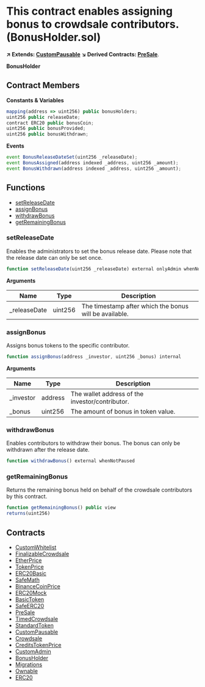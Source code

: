 ﻿# This contract enables assigning bonus to crowdsale contributors. (BonusHolder.sol)

**↗ Extends: [CustomPausable](CustomPausable.md)**
**↘ Derived Contracts: [PreSale](PreSale.md)**.

**BonusHolder**

## Contract Members
**Constants & Variables**

```js
mapping(address => uint256) public bonusHolders;
uint256 public releaseDate;
contract ERC20 public bonusCoin;
uint256 public bonusProvided;
uint256 public bonusWithdrawn;
```

**Events**

```js
event BonusReleaseDateSet(uint256 _releaseDate);
event BonusAssigned(address indexed _address, uint256 _amount);
event BonusWithdrawn(address indexed _address, uint256 _amount);
```

## Functions

- [setReleaseDate](#setreleasedate)
- [assignBonus](#assignbonus)
- [withdrawBonus](#withdrawbonus)
- [getRemainingBonus](#getremainingbonus)

### setReleaseDate

Enables the administrators to set the bonus release date.
Please note that the release date can only be set once.

```js
function setReleaseDate(uint256 _releaseDate) external onlyAdmin whenNotPaused
```

**Arguments**

| Name        | Type           | Description  |
| ------------- |------------- | -----|
| _releaseDate | uint256 | The timestamp after which the bonus will be available. | 

### assignBonus

Assigns bonus tokens to the specific contributor.

```js
function assignBonus(address _investor, uint256 _bonus) internal
```

**Arguments**

| Name        | Type           | Description  |
| ------------- |------------- | -----|
| _investor | address | The wallet address of the investor/contributor. | 
| _bonus | uint256 | The amount of bonus in token value. | 

### withdrawBonus

Enables contributors to withdraw their bonus.
The bonus can only be withdrawn after the release date.

```js
function withdrawBonus() external whenNotPaused
```

### getRemainingBonus

Returns the remaining bonus held on behalf of the crowdsale contributors by this contract.

```js
function getRemainingBonus() public view
returns(uint256)
```

## Contracts

- [CustomWhitelist](CustomWhitelist.md)
- [FinalizableCrowdsale](FinalizableCrowdsale.md)
- [EtherPrice](EtherPrice.md)
- [TokenPrice](TokenPrice.md)
- [ERC20Basic](ERC20Basic.md)
- [SafeMath](SafeMath.md)
- [BinanceCoinPrice](BinanceCoinPrice.md)
- [ERC20Mock](ERC20Mock.md)
- [BasicToken](BasicToken.md)
- [SafeERC20](SafeERC20.md)
- [PreSale](PreSale.md)
- [TimedCrowdsale](TimedCrowdsale.md)
- [StandardToken](StandardToken.md)
- [CustomPausable](CustomPausable.md)
- [Crowdsale](Crowdsale.md)
- [CreditsTokenPrice](CreditsTokenPrice.md)
- [CustomAdmin](CustomAdmin.md)
- [BonusHolder](BonusHolder.md)
- [Migrations](Migrations.md)
- [Ownable](Ownable.md)
- [ERC20](ERC20.md)
